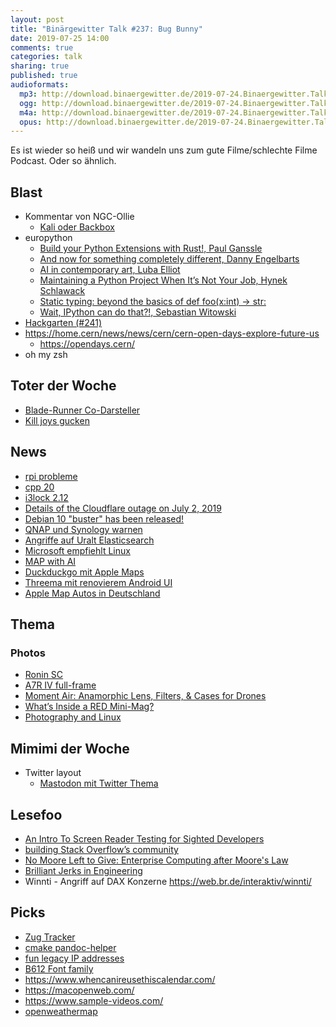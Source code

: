 ```yaml
---
layout: post
title: "Binärgewitter Talk #237: Bug Bunny"
date: 2019-07-25 14:00
comments: true
categories: talk
sharing: true
published: true
audioformats:
  mp3: http://download.binaergewitter.de/2019-07-24.Binaergewitter.Talk.237.mp3
  ogg: http://download.binaergewitter.de/2019-07-24.Binaergewitter.Talk.237.ogg
  m4a: http://download.binaergewitter.de/2019-07-24.Binaergewitter.Talk.237.m4a
  opus: http://download.binaergewitter.de/2019-07-24.Binaergewitter.Talk.237.opus
---
```

Es ist wieder so heiß und wir wandeln uns zum gute Filme/schlechte Filme Podcast. Oder so ähnlich.

## Blast

- Kommentar von NGC-Ollie
  * [Kali oder Backbox]( http://blog.binaergewitter.de/2019/07/05/binaergewitter-talk-number-236-youtubes-machen/#isso-1674 )
- europython
  * [Build your Python Extensions with Rust!, Paul Ganssle](https://youtu.be/-jqzStNk6CM?t=12687)
  * [And now for something completely different, Danny Engelbarts](https://youtu.be/2hN7uTcaHLM?t=16794)
  * [AI in contemporary art, Luba Elliot](https://youtu.be/hgry3vkuI5Y?t=29260)
  * [Maintaining a Python Project When It’s Not Your Job, Hynek Schlawack](https://youtu.be/3Dsq_sPLc3g?t=3367)
  * [Static typing: beyond the basics of def foo(x:int) -> str:](https://youtu.be/Dz89wIwX_EE?t=22224)
  * [Wait, IPython can do that?!, Sebastian Witowski](https://youtu.be/SUQYuA9AJT0?t=4547)
- [Hackgarten (#241)]( https://hackergarten.net )
- https://home.cern/news/news/cern/cern-open-days-explore-future-us
  * https://opendays.cern/
- oh my zsh

## Toter der Woche

- [Blade-Runner Co-Darsteller]( https://www.bbc.com/news/entertainment-arts-49098435 )
- [Kill joys gucken](https://amzn.to/2Ysanmt )

## News

- [rpi probleme]( https://www.heise.de/ct/artikel/Fehler-Korrekturen-und-Neues-rund-um-den-Raspi-4-4471888.html )
- [cpp 20]( https://www.reddit.com/r/cpp/comments/cfk9de/201907_cologne_iso_c_committee_trip_report_the/ )
- [i3lock 2.12]( https://twitter.com/zekjur/status/1152871891104882688 )
- [Details of the Cloudflare outage on July 2, 2019]( https://new.blog.cloudflare.com/details-of-the-cloudflare-outage-on-july-2-2019/ )
- [Debian 10 "buster" has been released!]( https://bits.debian.org/2019/07/buster-released.html )
- [QNAP und Synology warnen](https://www.heise.de/security/meldung/QNAP-und-Synology-warnen-vor-Malware-Angriffen-auf-schlecht-gesicherte-NAS-4477214.html )
- [Angriffe auf Uralt Elasticsearch]( https://www.heise.de/security/meldung/Angriffe-auf-Elasticsearch-Linux-Server-werden-zu-DDoS-Schleudern-4478096.html )
- [Microsoft empfiehlt Linux](https://www.pro-linux.de/news/1/27266/sql-server-2017-microsoft-empfiehlt-linux.html )
- [MAP with AI](https://www.heise.de/newsticker/meldung/Map-With-AI-Facebook-unterstuetzt-OpenStreetMap-Community-4478433.html )
- [Duckduckgo mit Apple Maps]( https://www.heise.de/mac-and-i/meldung/DuckDuckGo-will-zum-Google-Maps-Konkurrenten-werden-mit-Apples-Hilfe-4472784.html )
- [Threema mit renovierem Android UI]( https://threema.ch/de/blog/posts/threema-android-frischer-look-und-noch-mehr-privatsphare )
- [Apple Map Autos in Deutschland](https://www.heise.de/mac-and-i/meldung/Look-Around-in-Maps-Apple-veroeffentlicht-Details-zu-deutschen-Foto-Fahrten-4477825.html )


## Thema

### Photos
- [Ronin SC]( https://www.theverge.com/2019/7/17/20696044/dji-ronin-sc-gimbal-mirrorless-cameras-compact-specs-price-photos )
- [A7R IV full-frame]( https://www.theverge.com/2019/7/16/20696199/sony-a7r-iv-mirrorless-camera-full-frame-announced-features-specs-pricing )
- [Moment Air: Anamorphic Lens, Filters, & Cases for Drones]( https://www.kickstarter.com/projects/moment/moment-air-anamorphic-lens-filters-and-cases-for-drones )
- [What’s Inside a RED Mini-Mag?]( https://www.cinema5d.com/whats-inside-a-red-mini-mag-the-controversy-jarred-lands-statement/ )
- [Photography and Linux]( https://www.linuxjournal.com/content/photography-and-linux )

## Mimimi der Woche
- Twitter layout
  * [Mastodon mit Twitter Thema]( https://twitter.rixx.de/login )

## Lesefoo
- [An Intro To Screen Reader Testing for Sighted Developers]( http://uncaughtreferenceerror.com/a-crash-course-to-screenreaders-for-sighted-developers/ )
- [building Stack Overflow’s community]( https://dev.to/sarajchipps/what-a-very-bad-day-at-work-taught-me-about-building-stack-overflow-s-community-4gmm )
- [No Moore Left to Give: Enterprise Computing after Moore's Law]( https://www.infoq.com/presentations/moore-law-expiring/ )
- [Brilliant Jerks in Engineering]( http://www.brendangregg.com/blog/2017-11-13/brilliant-jerks.html )
- Winnti - Angriff auf DAX Konzerne https://web.br.de/interaktiv/winnti/

## Picks
- [Zug Tracker](https://tracker.geops.de )
- [cmake pandoc-helper]( https://github.com/fliiiix/pandoc-helper )
- [fun legacy IP addresses]( https://rixx.de/blog/fun-legacy-ip-addresses/ )
- [B612 Font family]( https://b612-font.com/ )
- https://www.whencanireusethiscalendar.com/
- https://macopenweb.com/
- https://www.sample-videos.com/
- [openweathermap]( https://openweathermap.org/ )

